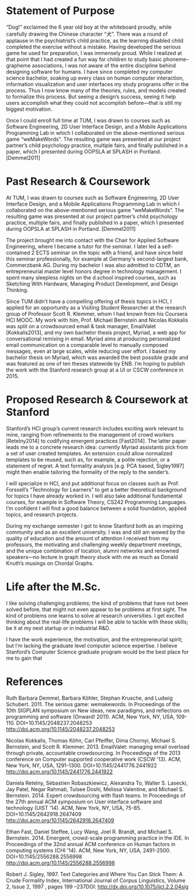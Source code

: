 Statement of Purpose
====================

“Dog!” exclaimed the 6 year old boy at the whiteboard proudly, while carefully drawing the Chinese character “犬”. There was a round of applause in the psychiatrist’s child practice, as the learning disabled child completed the exercise without a mistake. Having developed the serious game he used for preparation, I was immensely proud. 
While I realized at that point that I had created a fun way for children to study basic phoneme–grapheme associations, I was not aware of the entire discipline behind designing software for humans. I have since completed my computer science bachelor, soaking up every class on human computer interaction, information visualization and user interfaces my study programs offer in the process. Thus I now know many of the theories, rules, and models created to formalize this process. But seeing a design’s success, seeing it help users accomplish what they could not accomplish before—that is still my biggest motivation.

Once I could enroll full time at TUM, I was drawn to courses such as Software Engineering, 2D User Interface Design, and a Mobile Applications Programming Lab in which I collaborated on the above-mentioned serious game “weMakeWords”. The resulting game was presented at our project partner’s child psychology practice, multiple fairs, and finally published in a paper, which I presented during OOPSLA at SPLASH in Portland. [Demmel2011]

Past Research & Coursework
==========================

At TUM, I was drawn to courses such as Software Engineering, 2D User Interface Design, and a Mobile Applications Programming Lab in which I collaborated on the above-mentioned serious game “weMakeWords”. The resulting game was presented at our project partner’s child psychology practice, multiple fairs, and finally published in a paper, which I presented during OOPSLA at SPLASH in Portland. [Demmel2011]

The project brought me into contact with the Chair for Applied Software Engineering, where I became a tutor for the seminar. I later led a self-contained 2 ECTS seminar on the topic with a friend, and have since held this seminar professionally, for example at Germany's second-largest bank, Commerzbank AG. During my bachelor I was also admitted to CDTM, an entrepreneurial master level honors degree in technology management. I spent many sleepless nights on the d.school inspired courses, such as Sketching With Hardware, Managing Product Development, and Design Thinking.

Since TUM didn’t have a compelling offering of thesis topics in HCI, I applied for an opportunity as a Visiting Student Researcher at the research group of Professor Scott R. Klemmer, whom I had known from his Coursera HCI MOOC. My work with him, Prof. Michael Bernstein and Nicolas Kokkalis was split on a crowdsourced email & task manager, EmailValet [Kokkalis2013], and my own bachelor thesis project, Myriad, a web app for conversational remixing in email. Myriad aims at producing personalized email communication on a comparable level to manually composed messages, even at large scales, while reducing user effort. 
I based my bachelor thesis on Myriad, which was awarded the best possible grade and was featured as one of ten theses statewide by ENB. I’m hoping to publish the work with the Stanford research group at a UI or CSCW conference in 2015. 

Proposed Research  & Coursework at Stanford
===========================================

Stanford’s HCI group’s current research includes exciting work relevant to mine, ranging from refinements to the management of crowd workers [Retelny2014] to codifying emergent practices [Fast2014]. The latter paper leads me to a concrete research idea: currently Myriad assistants pick from a set of user created templates. An extension could allow normalized templates to be reused, such as, for example, a polite rejection, or a statement of regret. A text formality analysis [e.g. PCA based, Sigley1997] might then enable tailoring the formality of the reply to the sender’s.

I will specialize in HCI, and put additional focus on classes such as Prof. Forssell’s “Technology for Learners” to get a better theoretical background for topics I have already worked in. I will also take additional fundamental courses, for example in Software Theory, CS242 Programming Languages. I’m confident I will find a good balance between a solid foundation, applied topics, and research projects.

During my exchange semester I got to know Stanford both as an inspiring community and as an excellent university. I was and still am wowed by the quality of education and the amount of attention I received from my professors, the motivating and challenging weekly department meetings, and the unique combination of location, alumni networks and renowned speakers—no lecture in graph theory stuck with me as much as Donald Knuth’s musings on Chordal Graphs.

Life after the M.Sc.
====================

I like solving challenging problems; the kind of problems that have not been solved before, that might not even appear to be problems at first sight. The kind of problems one learns to solve at research universities. I get excited thinking about the real-life problems I will be able to tackle with these skills; be it at my next startup or in industrial R&D. 

I have the work experience, the motivation, and the entrepreneurial spirit; but I’m lacking the graduate level computer science expertise. I believe Stanford’s Computer Science graduate program would be the best place for me to gain that

References
====================

Ruth Barbara Demmel, Barbara Köhler, Stephan Krusche, and Ludwig Schubert. 2011. The serious game: wemakewords. In Proceedings of the 10th SIGPLAN symposium on New ideas, new paradigms, and reflections on programming and software (Onward! 2011). ACM, New York, NY, USA, 109-110. DOI=10.1145/2048237.2048253 http://doi.acm.org/10.1145/2048237.2048253

Nicolas Kokkalis, Thomas Köhn, Carl Pfeiffer, Dima Chornyi, Michael S. Bernstein, and Scott R. Klemmer. 2013. EmailValet: managing email overload through private, accountable crowdsourcing. In Proceedings of the 2013 conference on Computer supported cooperative work (CSCW '13). ACM, New York, NY, USA, 1291-1300. DOI=10.1145/2441776.2441922 http://doi.acm.org/10.1145/2441776.2441922

Daniela Retelny, Sébastien Robaszkiewicz, Alexandra To, Walter S. Lasecki, Jay Patel, Negar Rahmati, Tulsee Doshi, Melissa Valentine, and Michael S. Bernstein. 2014. Expert crowdsourcing with flash teams. In Proceedings of the 27th annual ACM symposium on User interface software and technology (UIST '14). ACM, New York, NY, USA, 75-85. DOI=10.1145/2642918.2647409 http://doi.acm.org/10.1145/2642918.2647409

Ethan Fast, Daniel Steffee, Lucy Wang, Joel R. Brandt, and Michael S. Bernstein. 2014. Emergent, crowd-scale programming practice in the IDE. In Proceedings of the 32nd annual ACM conference on Human factors in computing systems (CHI '14). ACM, New York, NY, USA, 2491-2500. DOI=10.1145/2556288.2556998 http://doi.acm.org/10.1145/2556288.2556998

Robert J. Sigley, 1997. Text Categories and Where You Can Stick Them: A Crude Formality Index, International Journal of Corpus Linguistics, Volume 2, Issue 2, 1997 , pages 199 –237DOI: http://dx.doi.org/10.1075/ijcl.2.2.04sig
